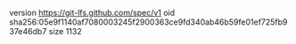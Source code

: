 version https://git-lfs.github.com/spec/v1
oid sha256:05e9f1140af7080003245f2900363ce9fd340ab46b59fe01ef725fb937e46db7
size 1132
